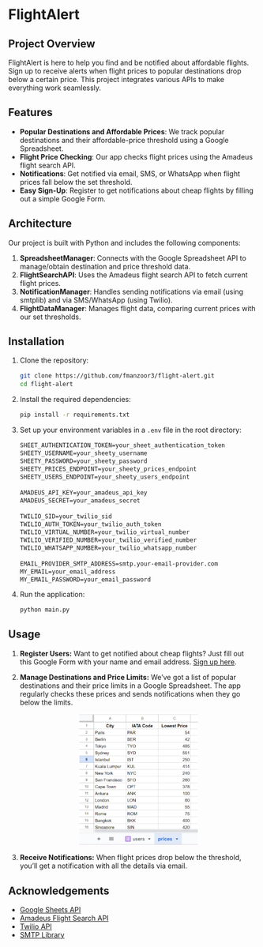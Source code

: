# FlightAlert

## Project Overview
FlightAlert is here to help you find and be notified about affordable flights. Sign up to receive alerts when flight prices to popular destinations drop below a certain price. This project integrates various APIs to make everything work seamlessly.

## Features
- **Popular Destinations and Affordable Prices**: We track popular destinations and their affordable-price threshold using a Google Spreadsheet.
- **Flight Price Checking**: Our app checks flight prices using the Amadeus flight search API.
- **Notifications**: Get notified via email, SMS, or WhatsApp when flight prices fall below the set threshold.
- **Easy Sign-Up**: Register to get notifications about cheap flights by filling out a simple Google Form.

## Architecture
Our project is built with Python and includes the following components:

1. **SpreadsheetManager**: Connects with the Google Spreadsheet API to manage/obtain destination and price threshold data.
2. **FlightSearchAPI**: Uses the Amadeus flight search API to fetch current flight prices.
3. **NotificationManager**: Handles sending notifications via email (using smtplib) and via SMS/WhatsApp (using Twilio).
4. **FlightDataManager**: Manages flight data, comparing current prices with our set thresholds.

## Installation

1. Clone the repository: 
    ```bash
    git clone https://github.com/fmanzoor3/flight-alert.git
    cd flight-alert
    ```

2. Install the required dependencies: 
    ```bash
    pip install -r requirements.txt
    ```

3. Set up your environment variables in a `.env` file in the root directory:
    ```plaintext
    SHEET_AUTHENTICATION_TOKEN=your_sheet_authentication_token
    SHEETY_USERNAME=your_sheety_username
    SHEETY_PASSWORD=your_sheety_password
    SHEETY_PRICES_ENDPOINT=your_sheety_prices_endpoint
    SHEETY_USERS_ENDPOINT=your_sheety_users_endpoint

    AMADEUS_API_KEY=your_amadeus_api_key
    AMADEUS_SECRET=your_amadeus_secret

    TWILIO_SID=your_twilio_sid
    TWILIO_AUTH_TOKEN=your_twilio_auth_token
    TWILIO_VIRTUAL_NUMBER=your_twilio_virtual_number
    TWILIO_VERIFIED_NUMBER=your_twilio_verified_number
    TWILIO_WHATSAPP_NUMBER=your_twilio_whatsapp_number

    EMAIL_PROVIDER_SMTP_ADDRESS=smtp.your-email-provider.com
    MY_EMAIL=your_email_address
    MY_EMAIL_PASSWORD=your_email_password
    ```

4. Run the application: 
    ```bash
    python main.py
    ```

## Usage

1. **Register Users:** Want to get notified about cheap flights? Just fill out this Google Form with your name and email address. [Sign up here](https://docs.google.com/forms/d/e/1FAIpQLSdcf9XQDRiVge1LFUbGzEqsGe1TifiLMvEL46yM5-DV_6mYaw/viewform?usp=sf_link).

2. **Manage Destinations and Price Limits:** We’ve got a list of popular destinations and their price limits in a Google Spreadsheet. The app regularly checks these prices and sends notifications when they go below the limits.

    <div align="center">
       <img src="screenshots/spreadsheet.png" alt="Spreadsheet Example" width="50%">
   </div>

4. **Receive Notifications:** When flight prices drop below the threshold, you’ll get a notification with all the details via email.

## Acknowledgements

- [Google Sheets API](https://developers.google.com/sheets/api)
- [Amadeus Flight Search API](https://developers.amadeus.com)
- [Twilio API](https://www.twilio.com/docs/usage/api)
- [SMTP Library](https://docs.python.org/3/library/smtplib.html)

